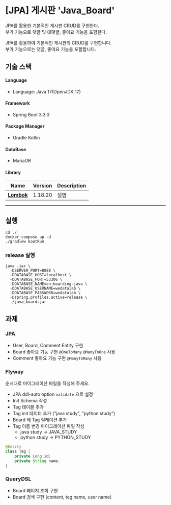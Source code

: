 # [JPA] 게시판 'Java_Board'

JPA를 활용한 기본적인 게시판 CRUD를 구현한다.\
부가 기능으로 댓글 및 대댓글, 좋아요 기능을 포함한다.

JPA를 황용하여 기본적인 게시판의 CRUD를 구현합니다.\
부가 기능으로는 댓글, 좋아요 기능을 포함합니다.

## 기술 스택

#### Language

- Language: Java 17(OpenJDK 17)

#### Framework

- Spring Boot 3.3.0

#### Package Manager

- Gradle Kotlin

#### DataBase

- MariaDB

#### Library

| Name                                               | Version | Description |
|----------------------------------------------------|---------|-------------|
| [**Lombok**](https://pub.dev/packages/flutter_svg) | 1.18.20 | 설명          |

***

## 실행

```shell
cd ./
docker compose up -d
./gradlew bootRun
```

### release 실행

```shell
java -jar \
  -DSERVER_PORT=8088 \
  -DDATABASE_HOST=localhost \
  -DDATABASE_PORT=53306 \
  -DDATABASE_NAME=on-boarding-java \
  -DDATABASE_USERNAME=wedatalab \
  -DDATABASE_PASSWORD=wedatalab \
  -Dspring.profiles.active=release \
  ./java_board.jar
```

## 과제

### JPA

- User, Board, Comment Entity 구현
- Board 좋아요 기능 구현 `@OneToMany` `@ManyToOne` 사용
- Comment 좋아요 기능 구현 `@ManyToMany` 사용

### Flyway

순서대로 마이그레이션 파일을 작성해 주세요.

- JPA ddl-auto option `validate` 으로 설정
- Init Schema 작성
- Tag 테이블 추가
- Tag init 데이터 추가 ("java study", "python study")
- Board 에 Tag 릴레이션 추가
- Tag 이름 변경 마이그레이션 파일 작성
    - java study -> JAVA_STUDY
    - python study -> PYTHON_STUDY

```java
@Entity
class Tag {
    private Long id;
    private String name;
}
```

### QueryDSL

- Board 페이지 조회 구현
- Board 검색 구현 (content, tag name, user name)